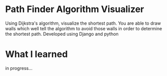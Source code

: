 # Path Finder Algorithm Visualizer
Using Dijkstra's algorithm, visualize the shortest path. You are able to draw walls which well tell the algorithm to avoid those walls in order to determine the shortest path. Developed using Django and python
# What I learned
in progress...
